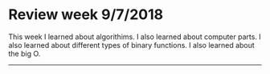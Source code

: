 # Review week 9/7/2018

This week I learned about algorithims. I also learned about computer parts. I also learned about different types of binary functions. I also learned about the big O.

---

